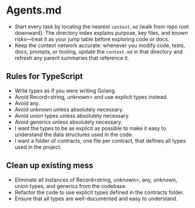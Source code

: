# Agents.md

- Start every task by locating the nearest `context.md` (walk from repo root downward). The directory index explains purpose, key files, and known risks—treat it as your jump table before exploring code or docs.
- Keep the context network accurate: whenever you modify code, tests, docs, prompts, or tooling, update the `context.md` in that directory and refresh any parent summaries that reference it.

## Rules for TypeScript

- Write types as if you were writing Golang.
- Avoid Record<string, unknown> and use explicit types instead.
- Avoid any.
- Avoid unknown unless absolutely necessary.
- Avoid union types unless absolutely necessary.
- Avoid generics unless absolutely necessary.
- I want the types to be as explicit as possible to make it easy to understand the data structures used in the code.
- I want a folder of contracts, one file per contract, that defines all types used in the project.

## Clean up existing mess

- Eliminate all instances of Record<string, unknown>, any, unknown, union types, and generics from the codebase.
- Refactor the code to use explicit types defined in the contracts folder.
- Ensure that all types are well-documented and easy to understand.
  

